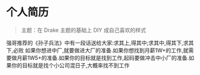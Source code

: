 # 个人简历

> 主题：在 Drake 主题的基础上 DIY 成自己喜欢的样式

强哥推荐的《孙子兵法》中有一段话送给大家:求其上,得其中;求其中,得其下,求其下,必败
如果你想进中厂,就要做进大厂的准备.如果你想找到月薪1W+的工作,就需要做月薪1W5+的准备.如果你的目标就是找到工作,起码要做冲击中小厂的准备.如果你的目标就是找个小公司混日子,大概率找不到工作



<p hidden>自我介绍：面试官，您好！我叫朱智权。我目前有 1 年半的工作经验，熟悉使用Spring、MyBaits等框架。有着良好的学习汇总能力。平常比较喜欢捣鼓计算机的软硬件不局限于编程。对网络及其软硬件动手能力强</p>